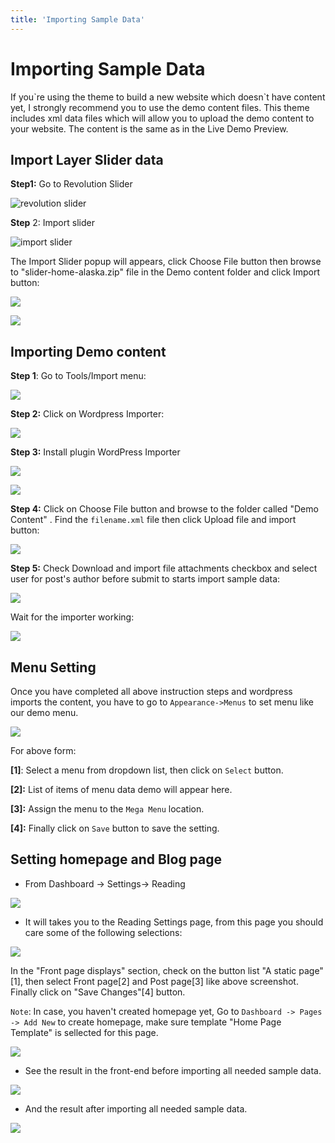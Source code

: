 ```yaml
---
title: 'Importing Sample Data'
---
```


# Importing Sample Data

If you\`re using the theme to build a new website which doesn\`t have content yet, I strongly recommend you to use the demo content files. This theme includes xml data files which will allow you to upload the demo content to your website. The content is the same as in the Live Demo Preview.

## Import Layer Slider data

**Step1:** Go to Revolution Slider

![revolution slider](https://raw.githubusercontent.com/vulinhpc/alaska-docs/master/docs/.vuepress/public/img/layer_slider_1.png)

**Step** 2: Import slider

![import slider](https://github.com/vulinhpc/alaska-docs/blob/master/docs/.vuepress/public/img/layer_slider_2.png?raw=true)

The Import Slider popup will appears, click Choose File button then browse to "slider-home-alaska.zip" file in the Demo content  folder and click Import button:

![](https://raw.githubusercontent.com/vulinhpc/alaska-docs/master/docs/.vuepress/public/img/layer_slider_3.png)

![](https://raw.githubusercontent.com/vulinhpc/alaska-docs/master/docs/.vuepress/public/img/layer_slider_4.png)

## Importing Demo content

**Step 1**: Go to Tools/Import menu:

![](https://raw.githubusercontent.com/vulinhpc/alaska-docs/master/docs/.vuepress/public/img/import_data_sample_1.png)

**Step 2:** Click on Wordpress Importer:

![](https://raw.githubusercontent.com/vulinhpc/alaska-docs/master/docs/.vuepress/public/img/import_data_sample_2.png)

**Step 3:** Install plugin WordPress Importer

![](https://raw.githubusercontent.com/vulinhpc/alaska-docs/master/docs/.vuepress/public/img/import_data_sample_3.png)

![](https://raw.githubusercontent.com/vulinhpc/alaska-docs/master/docs/.vuepress/public/img/import_data_sample_4.png)

**Step 4:** Click on Choose File button and browse to the folder called "Demo Content" . Find the `filename.xml` file then click Upload file and import button:

![](https://raw.githubusercontent.com/vulinhpc/alaska-docs/master/docs/.vuepress/public/img/import_data_sample_5.png)

**Step 5:** Check Download and import file attachments checkbox and select user for post's author before submit to starts import sample data:

![](https://raw.githubusercontent.com/vulinhpc/alaska-docs/master/docs/.vuepress/public/img/import_data_sample_6.png)

Wait for the importer working:

![](https://raw.githubusercontent.com/vulinhpc/alaska-docs/master/docs/.vuepress/public/img/import_data_sample_7.png)

## Menu Setting

Once you have completed all above instruction steps and wordpress imports the content, you have to go to `Appearance->Menus` to set menu like our demo menu.

![](https://raw.githubusercontent.com/vulinhpc/alaska-docs/master/docs/.vuepress/public/img/af_install_2.png)

For above form:

**[1]**: Select a menu from dropdown list, then click on `Select` button.

**[2]:** List of items of menu data demo will appear here.

**[3]:** Assign the menu to the `Mega Menu` location.

**[4]:** Finally click on `Save` button to save the setting.

## Setting homepage and Blog page

- From Dashboard -> Settings-> Reading

![](https://raw.githubusercontent.com/vulinhpc/alaska-docs/master/docs/.vuepress/public/img/af_install_3.png)

- It will takes you to the Reading Settings page, from this page you should care some of the following selections:

![](https://raw.githubusercontent.com/vulinhpc/alaska-docs/master/docs/.vuepress/public/img/af_install_4.png)

In the "Front page displays" section, check on the button list "A static page"[1], then select Front page[2] and Post page[3] like above screenshot. Finally click on "Save Changes"[4] button.

`Note`: In case, you haven't created homepage yet, Go to `Dashboard -> Pages -> Add New` to create homepage, make sure template "Home Page Template" is sellected for this page.

![](https://raw.githubusercontent.com/vulinhpc/alaska-docs/master/docs/.vuepress/public/img/af_install_5.png)

- See the result in the front-end before importing all needed sample data.

![](https://raw.githubusercontent.com/vulinhpc/alaska-docs/master/docs/.vuepress/public/img/af_install_1.png)

- And the result after importing all needed sample data.

![](https://github.com/vulinhpc/alaska-docs/blob/master/docs/.vuepress/public/img/af_install_6.png?raw=true)